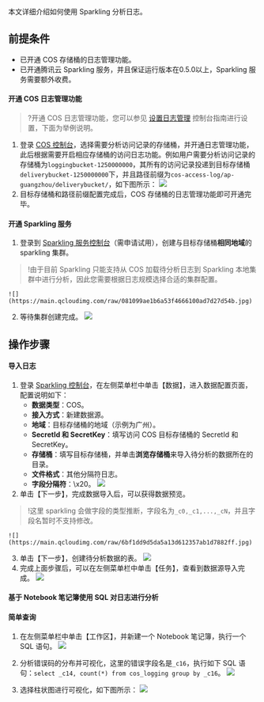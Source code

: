 本文详细介绍如何使用 Sparkling 分析日志。

## 前提条件

- 已开通 COS 存储桶的日志管理功能。
- 已开通腾讯云 Sparkling 服务，并且保证运行版本在0.5.0以上，Sparkling 服务需要额外收费。

#### 开通 COS 日志管理功能

> ?开通 COS 日志管理功能，您可以参见 [设置日志管理](https://cloud.tencent.com/document/product/436/17040) 控制台指南进行设置，下面为举例说明。

1. 登录 [COS 控制台](https://console.cloud.tencent.com/cos5)，选择需要分析访问记录的存储桶，并开通日志管理功能，此后根据需要开启相应存储桶的访问日志功能。例如用户需要分析访问记录的存储桶为`loggingbucket-1250000000`，其所有的访问记录投递到目标存储桶`deliverybucket-1250000000`下，并且路径前缀为`cos-access-log/ap-guangzhou/deliverybucket/`，如下图所示：
![](https://main.qcloudimg.com/raw/ddc7080d779cf8bbe86ec20d121e2576.png)
2. 目标存储桶和路径前缀配置完成后，COS 存储桶的日志管理功能即可开通完毕。

#### 开通 Sparkling 服务

1. 登录到 [Sparkling 服务控制台](https://console.cloud.tencent.com/sparkling)（需申请试用），创建与目标存储桶**相同地域**的 sparkling 集群。
> !由于目前 Sparkling 只能支持从 COS 加载待分析日志到 Sparkling 本地集群中进行分析，因此您需要根据日志规模选择合适的集群配置。

	![](https://main.qcloudimg.com/raw/081099ae1b6a53f4666100ad7d27d54b.jpg)
2. 等待集群创建完成。
![](https://main.qcloudimg.com/raw/fa2c2b84b799a044767b19cbb0b2cbec.png)

## 操作步骤


#### 导入日志

1. 登录 [Sparkling 控制台](https://console.cloud.tencent.com/sparkling)，在左侧菜单栏中单击【数据】，进入数据配置页面，配置说明如下：
	- **数据类型**：COS。
	- **接入方式**：新建数据源。
	- **地域**：目标存储桶的地域（示例为广州）。
	- **SecretId 和 SecretKey**：填写访问 COS 目标存储桶的 SecretId 和 SecretKey。
	- **存储桶**：填写目标存储桶，并单击**浏览存储桶**来导入待分析的数据所在的目录。
	- **文件格式**：其他分隔符日志。
	- **字段分隔符**：\x20。
	![](https://main.qcloudimg.com/raw/34e18484024f70a0dc96aabbf6abbf2b.jpg)
2. 单击【下一步】，完成数据导入后，可以获得数据预览。
> !这里 sparkling 会做字段的类型推断，字段名为`_c0,_c1,...,_cN`，并且字段名暂时不支持修改。

	![](https://main.qcloudimg.com/raw/6bf1dd9d5da5a13d612357ab1d7882ff.jpg)

3. 单击【下一步】，创建待分析数据的表。
	 ![](https://main.qcloudimg.com/raw/d0ab0d04aef2738f711945b7e5731ac0.png)
4. 完成上面步骤后，可以在左侧菜单栏中单击【任务】，查看到数据源导入完成。
![](https://main.qcloudimg.com/raw/655a5b8071bd8ffe3defc809976167a0.png)

#### 基于 Notebook 笔记簿使用 SQL 对日志进行分析

#### 简单查询

1. 在左侧菜单栏中单击【工作区】，并新建一个 Notebook 笔记簿，执行一个 SQL 语句。
	 ![](https://main.qcloudimg.com/raw/35c7e2ec3c50db80dd410da70a8fc482.jpg)
2. 分析错误码的分布并可视化，这里的错误字段名是`_c16`，执行如下 SQL 语句：`select _c14, count(*) from cos_logging group by _c16`。
	 ![](https://main.qcloudimg.com/raw/48bbd07d3e1468b8c0c7300c88a3f98d.png)

3. 选择柱状图进行可视化，如下图所示：
   ![](https://main.qcloudimg.com/raw/630f7e6223a7894ba34b7595f67f4fe3.jpg)
